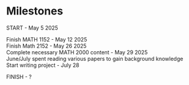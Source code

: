 # Milestones

START - May 5 2025

Finish MATH 1152 - May 12 2025 \
Finish Math 2152 - May 26 2025 \
Complete necessary MATH 2000 content - May 29 2025 \
June/July spent reading various papers to gain background knowledge \
Start writing project - July 28

FINISH - ?
